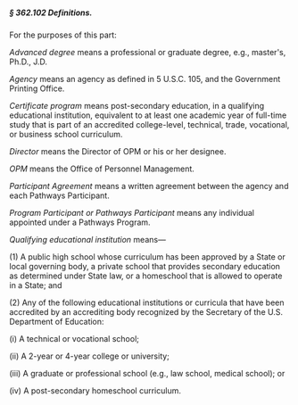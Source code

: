 ##### § 362.102 Definitions. #####

For the purposes of this part:

*Advanced degree* means a professional or graduate degree, e.g., master's, Ph.D., J.D.

*Agency* means an agency as defined in 5 U.S.C. 105, and the Government Printing Office.

*Certificate program* means post-secondary education, in a qualifying educational institution, equivalent to at least one academic year of full-time study that is part of an accredited college-level, technical, trade, vocational, or business school curriculum.

*Director* means the Director of OPM or his or her designee.

*OPM* means the Office of Personnel Management.

*Participant Agreement* means a written agreement between the agency and each Pathways Participant.

*Program Participant or Pathways Participant* means any individual appointed under a Pathways Program.

*Qualifying educational institution* means—

(1) A public high school whose curriculum has been approved by a State or local governing body, a private school that provides secondary education as determined under State law, or a homeschool that is allowed to operate in a State; and

(2) Any of the following educational institutions or curricula that have been accredited by an accrediting body recognized by the Secretary of the U.S. Department of Education:

(i) A technical or vocational school;

(ii) A 2-year or 4-year college or university;

(iii) A graduate or professional school (e.g., law school, medical school); or

(iv) A post-secondary homeschool curriculum.